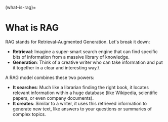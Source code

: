 (what-is-rag)=
# What is RAG

RAG stands for Retrieval-Augmented Generation. Let's break it down:

- **Retrieval**: Imagine a super-smart search engine that can find specific bits of information from a massive library of knowledge.
- **Generation**: Think of a creative writer who can take information and put it together in a clear and interesting way.\

A RAG model combines these two powers:

- **It searches**: Much like a librarian finding the right book, it locates relevant information within a huge database (like Wikipedia, scientific papers, or even company documents).
- **It creates**: Similar to a writer, it uses this retrieved information to generate new text, like answers to your questions or summaries of complex topics.

